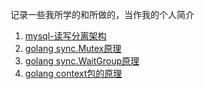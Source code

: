 记录一些我所学的和所做的，当作我的个人简介

1.   [mysql-读写分离架构](./04-mysql-读写分离架构/README.md)
2.   [golang sync.Mutex原理](./03-golang-sync.Mutex/README.md)
3.   [golang sync.WaitGroup原理](./02-golang-sync.WaitGroup/README.md)
4.   [golang context包的原理](./01-golang-context/README.md)